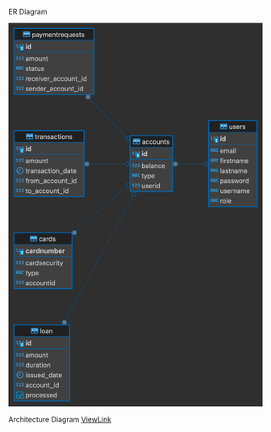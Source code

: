 ER Diagram

![](diagrams/Rev_Pay_ERdiagram.png)



Architecture Diagram
[ViewLink](https://github.com/ThinhBNguyen/Payment-App/blob/main/diagrams/Rev_pay_diagram.pdf)

